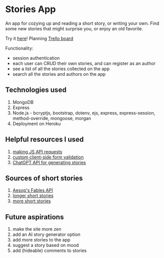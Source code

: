 # Stories App

An app for cozying up and reading a short story, or writing your own. Find some new stories that might surprise you, or enjoy an old favorite.

Try it [here](https://short-stories-7f5bc97d5268.herokuapp.com/auth/login)!
Planning [Trello board](https://trello.com/b/aVcrsK0B/project-2-short-stories-app)

Functionality:
- session authentication
- each user can CRUD their own stories, and can register as an author
- see a list of all the stories collected on the app
- search all the stories and authors on the app

## Technologies used
1. MongoDB
2. Express
3. Node.js - bcryptjs, bootstrap, dotenv, ejs, express, express-session, method-override, mongoose, morgan
4.  Deployment on Heroku


## Helpful resources I used
1. [making JS API requests](https://developer.mozilla.org/en-US/docs/Web/API/Fetch_API/Using_Fetch)
2. [custom client-side form validation](https://stackoverflow.com/a/61873952)
3. [ChatGPT API for generating stories](https://medium.com/design-bootcamp/how-to-build-a-story-generator-using-openais-gpt-3-and-javascript-d3697e1814f2)


## Sources of short stories
1. [Aesop's Fables API](https://github.com/poseidon-code/shortstories-api)
2. [longer short stories](https://americanliterature.com/home/)
3. [more short stories](https://github.com/GautamPatil1/Short_Stories_API/tree/main)

## Future aspirations
1. make the site more zen
2. add an AI story generator option
3. add more stories to the app
4. suggest a story based on mood
5. add (hideable) comments to stories